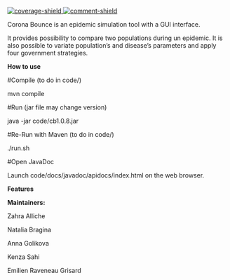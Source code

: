 [main]: https://gaufre.informatique.univ-paris-diderot.fr/raveneau/corona-bounce
[coverage-shield]: https://img.shields.io/badge/Coverage-31%25-yellow
[comment-shield]: https://img.shields.io/badge/Javadoc-100%25-brightgreen
[ ![coverage-shield][] ][main]
[ ![comment-shield][] ][main]

Corona Bounce is an epidemic simulation tool with a GUI interface.

It provides possibility to compare two populations during un epidemic. It is also possible to variate population’s and disease’s parameters and apply four government strategies.

**How to use**

#Compile (to do in code/)

mvn compile

#Run (jar file may change version)

java -jar code/cb1.0.8.jar

#Re-Run with Maven (to do in code/)

./run.sh

#Open JavaDoc

Launch code/docs/javadoc/apidocs/index.html on the web browser.


**Features**




**Maintainers:**

Zahra Alliche

Natalia Bragina

Anna Golikova

Kenza Sahi

Emilien Raveneau Grisard
